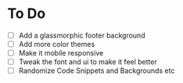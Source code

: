 # To Do

-   [ ] Add a glassmorphic footer background
-   [ ] Add more color themes
-   [ ] Make it mobile responsive
-   [ ] Tweak the font and ui to make it feel better
-   [ ] Randomize Code Snippets and Backgrounds etc
